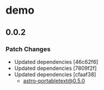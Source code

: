 # demo

## 0.0.2

### Patch Changes

- Updated dependencies [46c62f6]
- Updated dependencies [7809f2f]
- Updated dependencies [cfaaf38]
  - astro-portabletext@0.5.0
